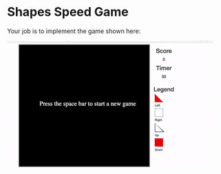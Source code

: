 # Shapes Speed Game

Your job is to implement the game shown here:

![Shapes game](canvasShapesGame.gif)